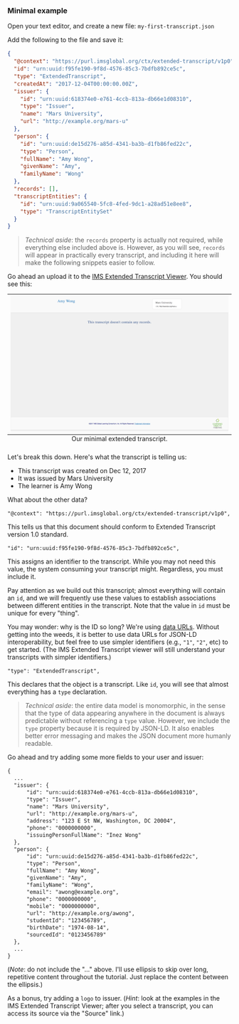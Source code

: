 ### <a id="minimal-example"></a> Minimal example

Open your text editor, and create a new file: `my-first-transcript.json`

Add the following to the file and save it:

```json
{
  "@context": "https://purl.imsglobal.org/ctx/extended-transcript/v1p0",
  "id": "urn:uuid:f95fe190-9f8d-4576-85c3-7bdfb892ce5c",
  "type": "ExtendedTranscript",
  "createdAt": "2017-12-04T00:00:00.00Z",
  "issuer": {
    "id": "urn:uuid:618374e0-e761-4ccb-813a-db66e1d08310",
    "type": "Issuer",
    "name": "Mars University",
    "url": "http://example.org/mars-u"
  },
  "person": {
    "id": "urn:uuid:de15d276-a85d-4341-ba3b-d1fb86fed22c",
    "type": "Person",
    "fullName": "Amy Wong",
    "givenName": "Amy",
    "familyName": "Wong"
  },
  "records": [],
  "transcriptEntities": {
    "id": "urn:uuid:9a065540-5fc8-4fed-9dc1-a28ad51e8ee8",
    "type": "TranscriptEntitySet"
  }
}
```

> *Technical aside*: the `records` property is actually not required, while everything else included above is. However, as you will see, `records` will appear in practically every transcript, and including it here will make the following snippets easier to follow.

Go ahead an upload it to the [IMS Extended Transcript Viewer](http://projects.imsglobal.org/eT-viewer/). You should see this:

<table class="image">
<caption align="bottom">Our minimal extended transcript.</caption>
<tr><td><img src="../images/5.png" /></td></tr>
</table>

Let's break this down. Here's what the transcript is telling us:
* This transcript was created on Dec 12, 2017
* It was issued by Mars University
* The learner is Amy Wong

What about the other data?

```
"@context": "https://purl.imsglobal.org/ctx/extended-transcript/v1p0",
```

This tells us that this document should conform to Extended Transcript version 1.0 standard.

```
"id": "urn:uuid:f95fe190-9f8d-4576-85c3-7bdfb892ce5c",
```

This assigns an identifier to the transcript. While you may not need this value, the system consuming your transcript might. Regardless, you must include it.

Pay attention as we build out this transcript; almost everything will contain an `id`, and we will frequently use these values to establish associations between different entities in the transcript. Note that the value in `id` must be unique for every "thing".

You may wonder: why is the ID so long? We're using [data URLs](https://developer.mozilla.org/en-US/docs/Web/HTTP/Basics_of_HTTP/Data_URIs). Without getting into the weeds, it is better to use data URLs for JSON-LD interoperability, but feel free to use simpler identifiers (e.g., `"1"`, `"2"`, etc) to get started. (The IMS Extended Transcript viewer will still understand your transcripts with simpler identifiers.)

```
"type": "ExtendedTranscript",
```

This declares that the object is a transcript. Like `id`, you will see that almost everything has a `type` declaration.

> *Technical aside*: the entire data model is monomorphic, in the sense that the type of data appearing anywhere in the document is always predictable without referencing a `type` value. However, we include the `type` property because it is required by JSON-LD. It also enables better error messaging and makes the JSON document more humanly readable.

Go ahead and try adding some more fields to your user and issuer:

```
{
  ...
  "issuer": {
      "id": "urn:uuid:618374e0-e761-4ccb-813a-db66e1d08310",
      "type": "Issuer",
      "name": "Mars University",
      "url": "http://example.org/mars-u",
      "address": "123 E St NW, Washington, DC 20004",
      "phone": "0000000000",
      "issuingPersonFullName": "Inez Wong"
  },
  "person": {
      "id": "urn:uuid:de15d276-a85d-4341-ba3b-d1fb86fed22c",
      "type": "Person",
      "fullName": "Amy Wong",
      "givenName": "Amy",
      "familyName": "Wong",
      "email": "awong@example.org",
      "phone": "0000000000",
      "mobile": "0000000000",
      "url": "http://example.org/awong",
      "studentId": "123456789",
      "birthDate": "1974-08-14",
      "sourcedId": "0123456789"
  },
  ...
}
```

(*Note*: do not include the "..." above. I'll use ellipsis to skip over long, repetitive content throughout the tutorial. Just replace the content between the ellipsis.)

As a bonus, try adding a `logo` to issuer. (*Hint*: look at the examples in the IMS Extended Transcript Viewer; after you select a transcript, you can access its source via the "Source" link.)
